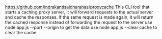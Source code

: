 https://github.com/indrakantisaidharahas/proxycache
This CLI tool that starts a caching proxy server, it will forward requests to the actual server and cache the responses. If the same request is made again, it will return the cached response instead of forwarding the request to the server
use node app.js --port <number> --origin <url> 
to get the data
use node app.js --clear cache
to clear the cache

